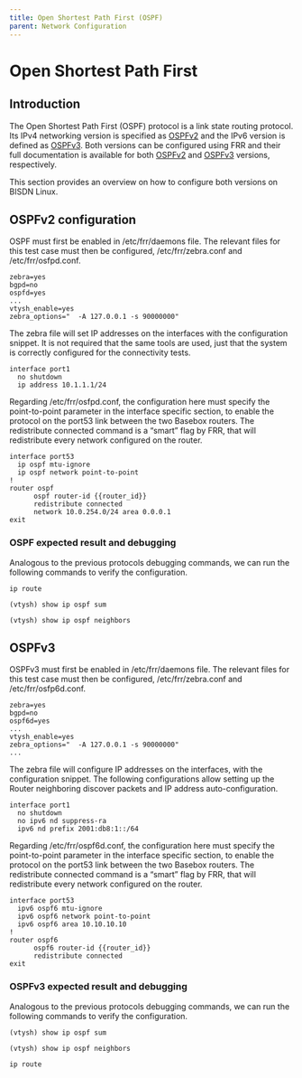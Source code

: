 ```yaml
---
title: Open Shortest Path First (OSPF)
parent: Network Configuration
---
```


# Open Shortest Path First

## Introduction

The Open Shortest Path First (OSPF) protocol is a link state routing protocol. Its IPv4 networking version is specified as [OSPFv2](https://tools.ietf.org/html/rfc2328) and the IPv6 version is defined as [OSPFv3](https://tools.ietf.org/html/rfc5340). 
Both versions can be configured using FRR and their full documentation is available for both [OSPFv2](http://docs.frrouting.org/en/latest/ospfd.html) and [OSPFv3](http://docs.frrouting.org/en/latest/ospf6d.html) versions, respectively.

This section provides an overview on how to configure both versions on BISDN Linux.

## OSPFv2 configuration

OSPF must first be enabled in /etc/frr/daemons file. The relevant files for this test case must then be
configured, /etc/frr/zebra.conf and /etc/frr/osfpd.conf.

```
zebra=yes
bgpd=no
ospfd=yes
...
vtysh_enable=yes
zebra_options="  -A 127.0.0.1 -s 90000000"
```

The zebra file will set IP addresses on the interfaces with the configuration snippet. It is not required that the same tools are used, just that the system is correctly configured for the connectivity tests.

```
interface port1
  no shutdown
  ip address 10.1.1.1/24
```

Regarding /etc/frr/osfpd.conf, the configuration here must specify the point-to-point parameter in the
interface specific section, to enable the protocol on the port53 link between the two Basebox routers.
The redistribute connected command is a “smart” flag by FRR, that will redistribute every network configured
on the router.

```
interface port53
  ip ospf mtu-ignore
  ip ospf network point-to-point
!
router ospf
      ospf router-id {{router_id}}
      redistribute connected
      network 10.0.254.0/24 area 0.0.0.1
exit
```

### OSPF expected result and debugging

Analogous to the previous protocols debugging commands, we can run the following commands to verify the configuration.

```
ip route

(vtysh) show ip ospf sum

(vtysh) show ip ospf neighbors
```

## OSPFv3

OSPFv3 must first be enabled in /etc/frr/daemons file. The relevant files for this test case must then be
configured, /etc/frr/zebra.conf and /etc/frr/osfp6d.conf.

```
zebra=yes
bgpd=no
ospf6d=yes
...
vtysh_enable=yes
zebra_options="  -A 127.0.0.1 -s 90000000"
...
```

The zebra file will configure IP addresses on the interfaces, with the configuration snippet. The following configurations allow setting up the Router neighboring discover packets and IP address auto-configuration.

```
interface port1
  no shutdown
  no ipv6 nd suppress-ra
  ipv6 nd prefix 2001:db8:1::/64
```

Regarding /etc/frr/ospf6d.conf, the configuration here must specify the point-to-point parameter in the
interface specific section, to enable the protocol on the port53 link between the two Basebox routers.
The redistribute connected command is a “smart” flag by FRR, that will redistribute every network configured
on the router.

```
interface port53
  ipv6 ospf6 mtu-ignore
  ipv6 ospf6 network point-to-point
  ipv6 ospf6 area 10.10.10.10
!
router ospf6
      ospf6 router-id {{router_id}}
      redistribute connected
exit
```

### OSPFv3 expected result and debugging

Analogous to the previous protocols debugging commands, we can run the following commands to verify the configuration.

```
(vtysh) show ip ospf sum

(vtysh) show ip ospf neighbors

ip route
```
